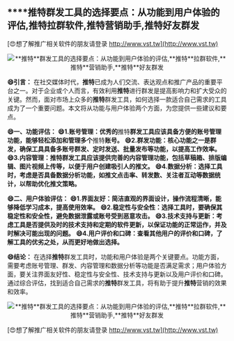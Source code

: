 ## ****推特**群发工具的选择要点：从功能到用户体验的评估,**推特**拉群软件,**推特**营销助手,**推特**好友群发**

[😍想了解推广相关软件的朋友请登录 http://www.vst.tw](http://www.vst.tw)

 <center><img src="https://vst.tw/MP4/tuiguang/png/4.png" alt="**推特**群发工具的选择要点：从功能到用户体验的评估,**推特**拉群软件,**推特**营销助手,**推特**好友群发"></center>

**😄引言：**
在社交媒体时代，**推特**已成为人们交流、表达观点和推广产品的重要平台之一。对于企业或个人而言，有效利用**推特**进行群发是提高影响力和扩大受众的关键。然而，面对市场上众多的**推特**群发工具，如何选择一款适合自己需求的工具成为了一个重要问题。本文将从功能与用户体验两个方面，为您提供一些建议和要点。

**😄一、功能评估：**
**😄1.账号管理：优秀的**推特**群发工具应该具备方便的账号管理功能，能够轻松添加和管理多个**推特**账号。**
**😄2.群发功能：核心功能之一是群发，确保工具具备多账号群发、定时发送、批量发布等功能，以提高工作效率。**
**😄3.内容管理：**推特**群发工具应该提供完善的内容管理功能，包括草稿箱、排版编辑、图片视频上传等，以便于用户创建吸引人的推文。**
**😄4.数据分析：选择工具时，考虑是否具备数据分析功能，如推文点击率、转发数、关注者互动等数据统计，以帮助优化推文策略。**

**😄二、用户体验评估：**
**😄1.界面友好：简洁直观的界面设计，操作流程清晰，能够降低学习成本，提高使用效率。**
**😄2.稳定性与安全性：选择工具时，要确保其稳定性和安全性，避免数据泄露或账号受到恶意攻击。**
**😄3.技术支持与更新：考虑工具是否提供及时的技术支持和定期的软件更新，以保证功能的正常运作，并及时解决可能出现的问题。**
**😄4.用户评价和口碑：查看其他用户的评价和口碑，了解工具的优劣之处，从而更好地做出选择。**

**😄结论：**
在选择**推特**群发工具时，功能和用户体验是两个关键要点。功能方面，需要考虑账号管理、群发、内容管理和数据分析等功能是否满足需求；用户体验方面，要关注界面友好性、稳定性与安全性、技术支持与更新以及用户评价和口碑。通过综合评估，找到适合自己需求的**推特**群发工具，将有助于提升**推特**营销的效果和效率。

 <center><img src="https://vst.tw/MP4/tuiguang/png/4.png" alt="**推特**群发工具的选择要点：从功能到用户体验的评估,**推特**拉群软件,**推特**营销助手,**推特**好友群发"></center>

[😍想了解推广相关软件的朋友请登录 http://www.vst.tw](http://www.vst.tw)



